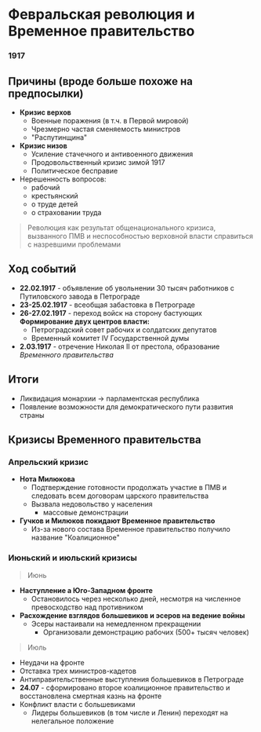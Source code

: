 # Февральская революция и Временное правительство
### 1917

## Причины (вроде больше похоже на предпосылки)
- **Кризис верхов**
	- Военные поражения (в т.ч. в Первой мировой)
	- Чрезмерно частая сменяемость министров
	- "Распутинщина"
- **Кризис низов**
	- Усиление стачечного и антивоенного движения
	- Продовольственный кризис зимой 1917
	- Политическое бесправие
- Нерешенность вопросов:
	- рабочий
	- крестьянский
	- о труде детей
	- о страховании труда

> Революция как результат общенационального кризиса, вызванного ПМВ и неспособностью верховной власти справиться с назревшими проблемами

## Ход событий
- **22.02.1917** - объявление об увольнении 30 тысяч работников с Путиловского завода в  Петрограде
- **23-25.02.1917** - всеобщая забастовка в Петрограде
- **26-27.02.1917** - переход войск на сторону бастующих
  **Формирование двух центров власти:**
	- Петроградский совет рабочих и солдатских депутатов
	- Временный комитет IV Государственной думы
- **2.03.1917** - отречение Николая II от престола, образование *Временного правительства*

## Итоги
- Ликвидация монархии -> парламентская республика
- Появление возможности для демократического пути развития страны


## Кризисы Временного правительства

### Апрельский кризис
- **Нота Милюкова**
	- Подтверждение готовности продолжать участие в ПМВ и следовать всем договорам царского правительства
	- Вызвала недовольство у населения
		- массовые демонстрации
- **Гучков и Милюков покидают Временное правительство**
	- Из-за нового состава Временное правительство получило название "Коалиционное"

### Июньский и июльский кризисы
> Июнь
- **Наступление а Юго-Западном фронте**
	- Остановилось через несколько дней, несмотря на численное превосходство над противником
- **Расхождение взглядов большевиков и эсеров на ведение войны**
	- Эсеры настаивали на немедленном прекращении
		- Организовали демонстрацию рабочих (500+ тысяч человек)

> Июль
- Неудачи на фронте
- Отставка трех министров-кадетов
- Антиправительственные выступления большевиков в Петрограде
- **24.07** - сформировано второе коалиционное правительство и восстановлена смертная казнь на фронте
- Конфликт власти с большевиками
	- Лидеры большевиков (в том числе и Ленин) переходят на нелегальное положение
